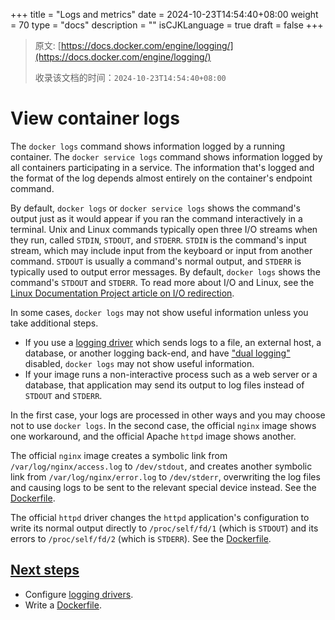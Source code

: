 +++
title = "Logs and metrics"
date = 2024-10-23T14:54:40+08:00
weight = 70
type = "docs"
description = ""
isCJKLanguage = true
draft = false
+++

> 原文: [https://docs.docker.com/engine/logging/](https://docs.docker.com/engine/logging/)
>
> 收录该文档的时间：`2024-10-23T14:54:40+08:00`

# View container logs

The `docker logs` command shows information logged by a running container. The `docker service logs` command shows information logged by all containers participating in a service. The information that's logged and the format of the log depends almost entirely on the container's endpoint command.

By default, `docker logs` or `docker service logs` shows the command's output just as it would appear if you ran the command interactively in a terminal. Unix and Linux commands typically open three I/O streams when they run, called `STDIN`, `STDOUT`, and `STDERR`. `STDIN` is the command's input stream, which may include input from the keyboard or input from another command. `STDOUT` is usually a command's normal output, and `STDERR` is typically used to output error messages. By default, `docker logs` shows the command's `STDOUT` and `STDERR`. To read more about I/O and Linux, see the [Linux Documentation Project article on I/O redirection](https://tldp.org/LDP/abs/html/io-redirection.html).

In some cases, `docker logs` may not show useful information unless you take additional steps.

- If you use a [logging driver](https://docs.docker.com/engine/logging/configure/) which sends logs to a file, an external host, a database, or another logging back-end, and have ["dual logging"](https://docs.docker.com/engine/logging/dual-logging/) disabled, `docker logs` may not show useful information.
- If your image runs a non-interactive process such as a web server or a database, that application may send its output to log files instead of `STDOUT` and `STDERR`.

In the first case, your logs are processed in other ways and you may choose not to use `docker logs`. In the second case, the official `nginx` image shows one workaround, and the official Apache `httpd` image shows another.

The official `nginx` image creates a symbolic link from `/var/log/nginx/access.log` to `/dev/stdout`, and creates another symbolic link from `/var/log/nginx/error.log` to `/dev/stderr`, overwriting the log files and causing logs to be sent to the relevant special device instead. See the [Dockerfile](https://github.com/nginxinc/docker-nginx/blob/8921999083def7ba43a06fabd5f80e4406651353/mainline/jessie/Dockerfile#L21-L23).

The official `httpd` driver changes the `httpd` application's configuration to write its normal output directly to `/proc/self/fd/1` (which is `STDOUT`) and its errors to `/proc/self/fd/2` (which is `STDERR`). See the [Dockerfile](https://github.com/docker-library/httpd/blob/b13054c7de5c74bbaa6d595dbe38969e6d4f860c/2.2/Dockerfile#L72-L75).

## [Next steps](https://docs.docker.com/engine/logging/#next-steps)

- Configure [logging drivers](https://docs.docker.com/engine/logging/configure/).
- Write a [Dockerfile](https://docs.docker.com/reference/dockerfile/).
